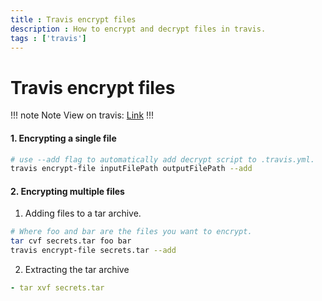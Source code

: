```yaml
---
title : Travis encrypt files
description : How to encrypt and decrypt files in travis.
tags : ['travis']
---
```


# Travis encrypt files

!!! note Note
View on travis: [Link](https://docs.travis-ci.com/user/encrypting-files/)
!!!

#### 1. Encrypting a single file
```bash
# use --add flag to automatically add decrypt script to .travis.yml.
travis encrypt-file inputFilePath outputFilePath --add
```

#### 2. Encrypting multiple files
1. Adding files to a tar archive.
```bash
# Where foo and bar are the files you want to encrypt.
tar cvf secrets.tar foo bar
travis encrypt-file secrets.tar --add
```

2. Extracting the tar archive
```yml
- tar xvf secrets.tar
```


